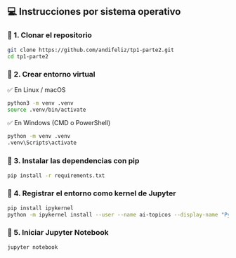 ## 💻 Instrucciones por sistema operativo

### 🔽 1. Clonar el repositorio

```bash
git clone https://github.com/andifeliz/tp1-parte2.git
cd tp1-parte2
```

### 🔽 2. Crear entorno virtual
✅ En Linux / macOS
```bash
python3 -m venv .venv
source .venv/bin/activate
```

✅ En Windows (CMD o PowerShell)
```bash
python -m venv .venv
.venv\Scripts\activate
```
### 🔽 3. Instalar las dependencias con pip
```bash
pip install -r requirements.txt
```

### 🔽 4. Registrar el entorno como kernel de Jupyter
```bash
pip install ipykernel
python -m ipykernel install --user --name ai-topicos --display-name "Python 3.12 (ai-topicos)"
```

### 🔽 5. Iniciar Jupyter Notebook
```bash
jupyter notebook
```